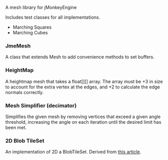 A mesh library for jMonkeyEngine

Includes test classes for all implementations.

- Marching Squares
- Marching Cubes

### JmeMesh
A class that extends Mesh to add convenience methods to set buffers.

### HeightMap
A heightmap mesh that takes a float[][] array. The array must be +3 in size to account
for the extra vertex at the edges, and +2 to calculate the edge normals correctly.

### Mesh Simplifier (decimator)
Simplifies the given mesh by removing vertices that exceed a given angle threshold, increasing
the angle on each iteration until the desired limit has been met.

### 2D Blob TileSet
An implementation of 2D a BlobTileSet. Derived from [this article](https://gamedevelopment.tutsplus.com/tutorials/how-to-use-tile-bitmasking-to-auto-tile-your-level-layouts--cms-25673).
 